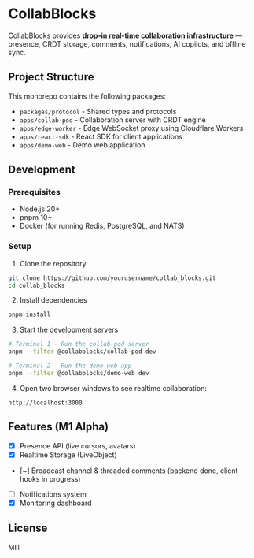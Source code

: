 # CollabBlocks

CollabBlocks provides **drop‑in real‑time collaboration infrastructure** — presence, CRDT storage, comments, notifications, AI copilots, and offline sync.

## Project Structure

This monorepo contains the following packages:

- `packages/protocol` - Shared types and protocols
- `apps/collab-pod` - Collaboration server with CRDT engine
- `apps/edge-worker` - Edge WebSocket proxy using Cloudflare Workers
- `apps/react-sdk` - React SDK for client applications
- `apps/demo-web` - Demo web application

## Development

### Prerequisites

- Node.js 20+
- pnpm 10+
- Docker (for running Redis, PostgreSQL, and NATS)

### Setup

1. Clone the repository
```bash
git clone https://github.com/yourusername/collab_blocks.git
cd collab_blocks
```

2. Install dependencies
```bash
pnpm install
```

3. Start the development servers
```bash
# Terminal 1 - Run the collab-pod server
pnpm --filter @collabblocks/collab-pod dev

# Terminal 2 - Run the demo web app
pnpm --filter @collabblocks/demo-web dev
```

4. Open two browser windows to see realtime collaboration:
```
http://localhost:3000
```

## Features (M1 Alpha)

- [x] Presence API (live cursors, avatars)
- [x] Realtime Storage (LiveObject)
- [~] Broadcast channel & threaded comments (backend done, client hooks in progress)
- [ ] Notifications system
- [x] Monitoring dashboard

## License

MIT 